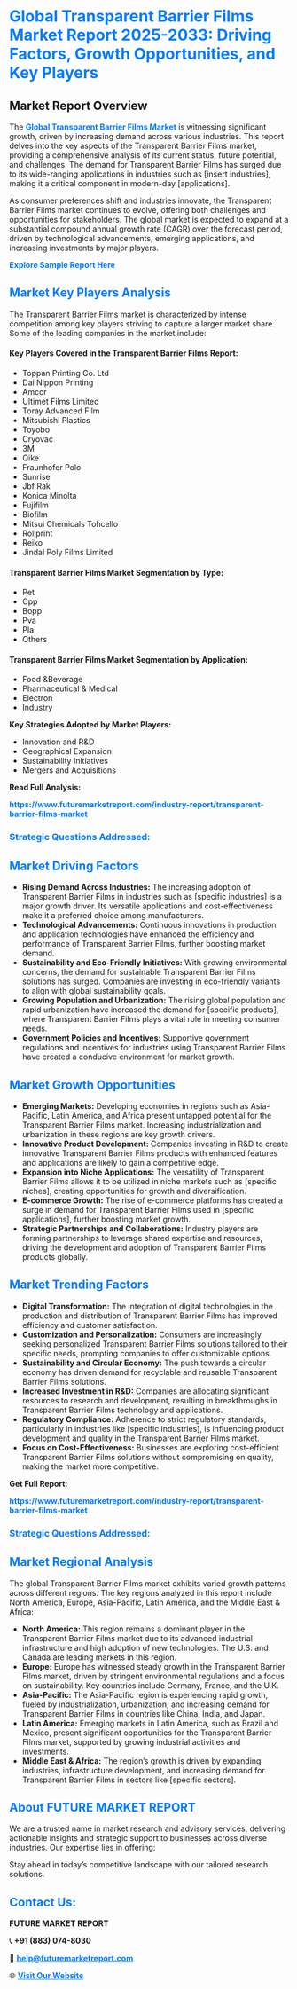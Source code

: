 <h1 style="color: #007BFF;">Global Transparent Barrier Films Market Report 2025-2033: Driving Factors, Growth Opportunities, and Key Players</h1>

<section id="overview">
<h2>Market Report Overview</h2>
<p>The <a href="https://www.futuremarketreport.com/industry-report/transparent-barrier-films-market" style="color: #007BFF; text-decoration: none;"><strong>Global Transparent Barrier Films Market</strong></a> is witnessing significant growth, driven by increasing demand across various industries. This report delves into the key aspects of the Transparent Barrier Films market, providing a comprehensive analysis of its current status, future potential, and challenges. The demand for Transparent Barrier Films has surged due to its wide-ranging applications in industries such as [insert industries], making it a critical component in modern-day [applications].</p>
<p>As consumer preferences shift and industries innovate, the Transparent Barrier Films market continues to evolve, offering both challenges and opportunities for stakeholders. The global market is expected to expand at a substantial compound annual growth rate (CAGR) over the forecast period, driven by technological advancements, emerging applications, and increasing investments by major players.</p>
</section>

<section id="overview">
<p><a href="https://www.futuremarketreport.com/request-sample/reportId=30922" style="color: #007BFF; text-decoration: none;"><strong>Explore Sample Report Here</strong></a></p>
</section>

<section id="key-players">
<h2 style="color: #007BFF;">Market Key Players Analysis</h2>
<p>The Transparent Barrier Films market is characterized by intense competition among key players striving to capture a larger market share. Some of the leading companies in the market include:</p>
<h4>Key Players Covered in the Transparent Barrier Films Report:</h4>
<ul><li>Toppan Printing Co. Ltd</li><li>Dai Nippon Printing</li><li>Amcor</li><li>Ultimet Films Limited</li><li>Toray Advanced Film</li><li>Mitsubishi Plastics</li><li>Toyobo</li><li>Cryovac</li><li>3M</li><li>Qike</li><li>Fraunhofer Polo</li><li>Sunrise</li><li>Jbf Rak</li><li>Konica Minolta</li><li>Fujifilm</li><li>Biofilm</li><li>Mitsui Chemicals Tohcello</li><li>Rollprint</li><li>Reiko</li><li>Jindal Poly Films Limited</li></ul>
<h4>Transparent Barrier Films Market Segmentation by Type:</h4>
<ul><li>Pet</li><li>Cpp</li><li>Bopp</li><li>Pva</li><li>Pla</li><li>Others</li></ul>

<h4>Transparent Barrier Films Market Segmentation by Application:</h4>
<ul><li>Food &amp;Beverage</li><li>Pharmaceutical &amp; Medical</li><li>Electron</li><li>Industry</li></ul>
<p><strong>Key Strategies Adopted by Market Players:</strong></p>
<ul>
<li>Innovation and R&D</li>
<li>Geographical Expansion</li>
<li>Sustainability Initiatives</li>
<li>Mergers and Acquisitions</li>
</ul>
</section>

<section>
<p><strong>Read Full Analysis: </strong></p><a href="https://www.futuremarketreport.com/industry-report/transparent-barrier-films-market" style="color: #007BFF; text-decoration: none;"><strong>https://www.futuremarketreport.com/industry-report/transparent-barrier-films-market</strong></a>
<h3 style="color: #007BFF;">Strategic Questions Addressed:</h3>
</section>

<section id="driving-factors">
<h2 style="color: #007BFF;">Market Driving Factors</h2>
<ul>
<li><strong>Rising Demand Across Industries:</strong> The increasing adoption of Transparent Barrier Films in industries such as [specific industries] is a major growth driver. Its versatile applications and cost-effectiveness make it a preferred choice among manufacturers.</li>
<li><strong>Technological Advancements:</strong> Continuous innovations in production and application technologies have enhanced the efficiency and performance of Transparent Barrier Films, further boosting market demand.</li>
<li><strong>Sustainability and Eco-Friendly Initiatives:</strong> With growing environmental concerns, the demand for sustainable Transparent Barrier Films solutions has surged. Companies are investing in eco-friendly variants to align with global sustainability goals.</li>
<li><strong>Growing Population and Urbanization:</strong> The rising global population and rapid urbanization have increased the demand for [specific products], where Transparent Barrier Films plays a vital role in meeting consumer needs.</li>
<li><strong>Government Policies and Incentives:</strong> Supportive government regulations and incentives for industries using Transparent Barrier Films have created a conducive environment for market growth.</li>
</ul>
</section>

<section id="growth-opportunities">
<h2 style="color: #007BFF;">Market Growth Opportunities</h2>
<ul>
<li><strong>Emerging Markets:</strong> Developing economies in regions such as Asia-Pacific, Latin America, and Africa present untapped potential for the Transparent Barrier Films market. Increasing industrialization and urbanization in these regions are key growth drivers.</li>
<li><strong>Innovative Product Development:</strong> Companies investing in R&D to create innovative Transparent Barrier Films products with enhanced features and applications are likely to gain a competitive edge.</li>
<li><strong>Expansion into Niche Applications:</strong> The versatility of Transparent Barrier Films allows it to be utilized in niche markets such as [specific niches], creating opportunities for growth and diversification.</li>
<li><strong>E-commerce Growth:</strong> The rise of e-commerce platforms has created a surge in demand for Transparent Barrier Films used in [specific applications], further boosting market growth.</li>
<li><strong>Strategic Partnerships and Collaborations:</strong> Industry players are forming partnerships to leverage shared expertise and resources, driving the development and adoption of Transparent Barrier Films products globally.</li>
</ul>
</section>

<section id="trending-factors">
<h2 style="color: #007BFF;">Market Trending Factors</h2>
<ul>
<li><strong>Digital Transformation:</strong> The integration of digital technologies in the production and distribution of Transparent Barrier Films has improved efficiency and customer satisfaction.</li>
<li><strong>Customization and Personalization:</strong> Consumers are increasingly seeking personalized Transparent Barrier Films solutions tailored to their specific needs, prompting companies to offer customizable options.</li>
<li><strong>Sustainability and Circular Economy:</strong> The push towards a circular economy has driven demand for recyclable and reusable Transparent Barrier Films solutions.</li>
<li><strong>Increased Investment in R&D:</strong> Companies are allocating significant resources to research and development, resulting in breakthroughs in Transparent Barrier Films technology and applications.</li>
<li><strong>Regulatory Compliance:</strong> Adherence to strict regulatory standards, particularly in industries like [specific industries], is influencing product development and quality in the Transparent Barrier Films market.</li>
<li><strong>Focus on Cost-Effectiveness:</strong> Businesses are exploring cost-efficient Transparent Barrier Films solutions without compromising on quality, making the market more competitive.</li>
</ul>
</section>

<section>
<p><strong>Get Full Report: </strong></p><a href="https://www.futuremarketreport.com/industry-report/transparent-barrier-films-market" style="color: #007BFF; text-decoration: none;"><strong>https://www.futuremarketreport.com/industry-report/transparent-barrier-films-market</strong></a>
<h3 style="color: #007BFF;">Strategic Questions Addressed:</h3>
</section>


<section id="regional-analysis">
<h2 style="color: #007BFF;">Market Regional Analysis</h2>
<p>The global Transparent Barrier Films market exhibits varied growth patterns across different regions. The key regions analyzed in this report include North America, Europe, Asia-Pacific, Latin America, and the Middle East & Africa:</p>
<ul>
<li><strong>North America:</strong> This region remains a dominant player in the Transparent Barrier Films market due to its advanced industrial infrastructure and high adoption of new technologies. The U.S. and Canada are leading markets in this region.</li>
<li><strong>Europe:</strong> Europe has witnessed steady growth in the Transparent Barrier Films market, driven by stringent environmental regulations and a focus on sustainability. Key countries include Germany, France, and the U.K.</li>
<li><strong>Asia-Pacific:</strong> The Asia-Pacific region is experiencing rapid growth, fueled by industrialization, urbanization, and increasing demand for Transparent Barrier Films in countries like China, India, and Japan.</li>
<li><strong>Latin America:</strong> Emerging markets in Latin America, such as Brazil and Mexico, present significant opportunities for the Transparent Barrier Films market, supported by growing industrial activities and investments.</li>
<li><strong>Middle East & Africa:</strong> The region’s growth is driven by expanding industries, infrastructure development, and increasing demand for Transparent Barrier Films in sectors like [specific sectors].</li>
</ul>
</section>

<footer>
<h2 style="color: #007BFF;">About FUTURE MARKET REPORT</h2>
<p>We are a trusted name in market research and advisory services, delivering actionable insights and strategic support to businesses across diverse industries. Our expertise lies in offering:</p>

<p>Stay ahead in today’s competitive landscape with our tailored research solutions.</p>

<h2 style="color: #007BFF;">Contact Us:</h2>
<p><strong>FUTURE MARKET REPORT</strong></p>
<p>📞 <strong>+91 (883) 074-8030</strong></p>
<p>📧 <strong><a href="mailto:help@futuremarketreport.com" style="color: #007BFF;">help@futuremarketreport.com</a></strong></p>
<p>🌐 <strong><a href="https://www.futuremarketreport.com/" style="color: #007BFF;">Visit Our Website</a></strong></p>
</footer>
